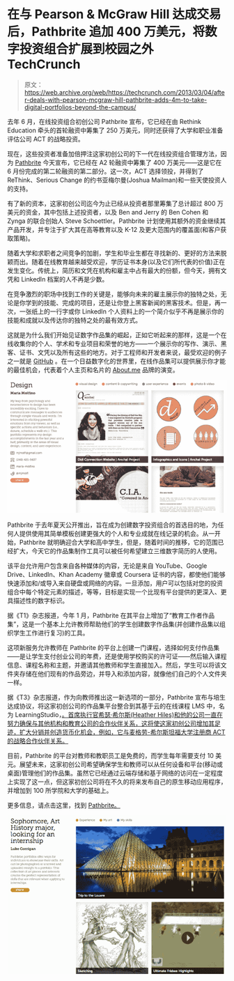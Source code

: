 # 在与 Pearson & McGraw Hill 达成交易后，Pathbrite 追加 400 万美元，将数字投资组合扩展到校园之外 TechCrunch

> 原文：<https://web.archive.org/web/https://techcrunch.com/2013/03/04/after-deals-with-pearson-mcgraw-hill-pathbrite-adds-4m-to-take-digital-portfolios-beyond-the-campus/>

去年 6 月，在线投资组合初创公司 Pathbrite 宣布，它已经在由 Rethink Education 牵头的首轮融资中筹集了 250 万美元，同时还获得了大学和职业准备评估公司 ACT 的战略投资。

现在，这些投资者准备加倍押注这家初创公司的下一代在线投资组合管理方法，因为 [Pathbrite](https://web.archive.org/web/20221208033703/https://pathbrite.com/) 今天宣布，它已经在 A2 轮融资中筹集了 400 万美元——这是它在 6 月份完成的第二轮融资的第二部分。这一次，ACT 选择领投，并得到了 ReThink、Serious Change 的约书亚梅尔曼(Joshua Mailman)和一些天使投资人的支持。

有了新的资本，这家初创公司迄今为止已经从投资者那里筹集了总计超过 800 万美元的资金，其中包括上述投资者，以及 Ben and Jerry 的 Ben Cohen 和 Zynga 的联合创始人 Steve Schoettler。Pathbrite 计划使用其额外的资金继续其产品开发，并专注于扩大其在高等教育以及 K-12 及更大范围内的覆盖面(和客户获取策略)。

随着大学和求职者之间竞争的加剧，学生和毕业生都在寻找新的、更好的方法来脱颖而出。随着在线教育越来越受欢迎，学历证书本身(以及它们所代表的价值)正在发生变化。传统上，简历和文凭在机构和雇主中占有最大的份额，但今天，拥有文凭和 LinkedIn 档案的人不再是少数。

在竞争激烈的职场中找到工作的关键是，能够向未来的雇主展示你的独特之处，无论是你学到的技能、完成的项目，还是让你登上黑客新闻的黑客技术。但是，再一次，一张纸上的一行字或你 LinkedIn 个人资料上的一个简介似乎不再是展示你的技能和成就以及传达你的独特之处的最有效方式。

这就是为什么我们开始见证数字作品集的崛起，正如它听起来的那样，这是一个在线收集你的个人、学术和专业项目和荣誉的地方——一个展示你的写作、演示、黑客、证书、文凭以及所有这些的地方。对于工程师和开发者来说，最受欢迎的例子之一就是 [GitHub](https://web.archive.org/web/20221208033703/https://github.com/) 。在一个日益数字化的世界里，在线作品集可以提供展示你才能的最佳机会，代表着个人主页和名片的 [About.me](https://web.archive.org/web/20221208033703/https://about.me/) 品牌的演变。

[![Screen shot 2013-03-04 at 5.04.30 AM](img/23b0c6c96c7c8ece1e79e2f0a97f6a10.png)](https://web.archive.org/web/20221208033703/https://beta.techcrunch.com/wp-content/uploads/2013/03/screen-shot-2013-03-04-at-5-04-30-am.png)

Pathbrite 于去年夏天公开推出，旨在成为创建数字投资组合的首选目的地，为任何人提供使用其简单模板创建更强大的个人和专业成就在线记录的机会。从一开始，Pathbrite 就明确迎合大学和高中学生，但是，随着时间的推移，它的范围已经扩大，今天它的作品集制作工具可以被任何希望建立三维数字简历的人使用。

该平台允许用户包含来自各种媒体的内容，无论是来自 YouTube、Google Drive、LinkedIn、Khan Academy 徽章或 Coursera 证书的内容，都使他们能够快速添加和/或导入来自硬盘或网络的内容。一旦添加，用户可以包括对您的投资组合中每个特定元素的描述，等等，目标是实现一个比现有平台提供的更深入、更具描述性的数字标识。

据《T1》杂志报道，今年 1 月，Pathbrite 在其平台上增加了“教育工作者作品集”，这是一个基本上允许教师帮助他们的学生创建数字作品集(并创建作品集以组织学生工作进行复习)的工具。

这项新服务允许教师在 Pathbrite 的平台上创建一门课程，选择如何支付作品集——是让学生支付创业公司的年费，还是使用学校购买的许可证——然后输入课程信息、课程名称和主题，并邀请其他教师和学生直接加入。然后，学生可以将该文件夹存储在他们现有的作品旁边，并导入和添加内容，就像他们自己的个人文件夹一样。

据《T3》杂志报道，作为向教师推出这一新选项的一部分，Pathbrite 宣布与培生达成协议，将这家初创公司的作品集平台整合到其基于云的在线课程 LMS 中，名为 LearningStudio，[。首席执行官希瑟·希尔斯(Heather Hiles)和他的公司一直在努力确保与其他机构和教育公司的合作伙伴关系，这将使这家初创公司增加其足迹，扩大分销并创造货币化机会，例如，它与麦格劳-希尔斯坦福大学注册商 ACT 的战略合作伙伴关系。](https://web.archive.org/web/20221208033703/http://thejournal.com/articles/2013/01/15/pathbrite-offers-digital-portfolio-gets-embedded-into-pearson-lms.aspx)

目前，Pathbrite 的平台对教师和教职员工是免费的，而学生每年需要支付 10 美元。展望未来，这家初创公司希望确保学生和教师可以从任何设备和平台(移动或桌面)管理他们的作品集。虽然它已经通过云端存储和基于网络的访问在一定程度上实现了这一点，但这家初创公司将在不久的将来发布自己的原生移动应用程序，并增加到 100 所学院和大学的基础上。

更多信息，请点击这里，找到 [Pathbrite。](https://web.archive.org/web/20221208033703/https://pathbrite.com/)

[![Screen shot 2013-03-04 at 5.05.35 AM](img/a5d64a532b4e83966652b03ca69fa216.png)](https://web.archive.org/web/20221208033703/https://beta.techcrunch.com/wp-content/uploads/2013/03/screen-shot-2013-03-04-at-5-05-35-am.png)